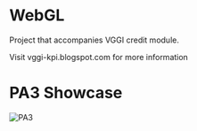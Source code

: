 # WebGL

Project that accompanies VGGI credit module.

Visit vggi-kpi.blogspot.com for more information

# PA3 Showcase
![PA3](PA3.gif)